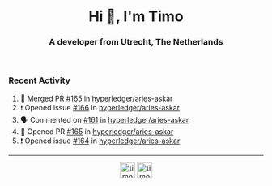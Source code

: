 <h1 align="center">Hi 👋, I'm Timo</h1>
<h3 align="center">A developer from Utrecht, The Netherlands</h3>
<br/>
<!-- https://github.com/rahuldkjain/github-profile-readme-generator --!>

<!--  <p align="left"><img src="https://github-readme-stats.vercel.app/api?username=timoglastra&show_icons=true&count_private=true&" alt="timoglastra" /></p> --!>

<!--
Github language stats
<p align="left"><img src="https://github-readme-stats.vercel.app/api/top-langs/?username=timoglastra&layout=compact" alt="timoglastra" /><p>
-->

<!-- Codestats language stats -->
<!-- <p align="left"><img src="https://codestats-readme.vercel.app/api/top-langs/?username=timoglastra&layout=compact&language_count=12" alt="timoglastra" /><p>    --!>
  
<h3>Recent Activity</h3>

<!--START_SECTION:activity-->
1. 🎉 Merged PR [#165](https://github.com/hyperledger/aries-askar/pull/165) in [hyperledger/aries-askar](https://github.com/hyperledger/aries-askar)
2. ❗ Opened issue [#166](https://github.com/hyperledger/aries-askar/issues/166) in [hyperledger/aries-askar](https://github.com/hyperledger/aries-askar)
3. 🗣 Commented on [#161](https://github.com/hyperledger/aries-askar/pull/161#issuecomment-1665625366) in [hyperledger/aries-askar](https://github.com/hyperledger/aries-askar)
4. 💪 Opened PR [#165](https://github.com/hyperledger/aries-askar/pull/165) in [hyperledger/aries-askar](https://github.com/hyperledger/aries-askar)
5. ❗ Opened issue [#164](https://github.com/hyperledger/aries-askar/issues/164) in [hyperledger/aries-askar](https://github.com/hyperledger/aries-askar)
<!--END_SECTION:activity-->

---

<p align="center">
<a href="https://twitter.com/timoglastra" target="blank"><img align="center" src="https://cdn.jsdelivr.net/npm/simple-icons@3.0.1/icons/twitter.svg" alt="timoglastra" height="30" width="30" /></a>
<a href="https://linkedin.com/in/timoglastra" target="blank"><img align="center" src="https://cdn.jsdelivr.net/npm/simple-icons@3.0.1/icons/linkedin.svg" alt="timoglastra" height="30" width="30" /></a>
</p>



